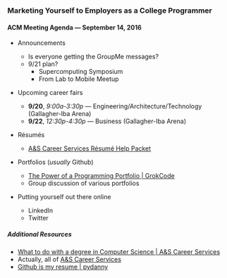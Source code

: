 ### Marketing Yourself to Employers as a College Programmer

#### ACM Meeting Agenda — September 14, 2016

- Announcements
  - Is everyone getting the GroupMe messages?
  - 9/21 plan?
    - Supercomputing Symposium
    - From Lab to Mobile Meetup
    
- Upcoming career fairs
  - **9/20**, *9:00a-3:30p* — Engineering/Architecture/Technology (Gallagher-Iba Arena)
  - **9/22**, *12:30p-4:30p* — Business (Gallagher-Iba Arena)
  
- Résumés
  - [A&S Career Services Résumé Help Packet](http://ascareers.okstate.edu/images/pdf/packets/Resume_packet_for_prehealth_math_and_science_majors.pdf)

- Portfolios (*usually* Github)
  - [The Power of a Programming Portfolio | GrokCode](http://grokcode.com/58/the-power-of-a-programming-portfolio/)
  - Group discussion of various portfolios

- Putting yourself out there online
  - LinkedIn
  - Twitter

##### Additional Resources
- [What to do with a degree in Computer Science | A&S Career Services](http://ascareers.okstate.edu/images/pdf/wtdwadi/ComputerScience.pdf)
- Actually, all of [A&S Career Services](https://ascareers.okstate.edu)
- [Github is my resume | pydanny](http://pydanny.blogspot.com/2011/08/github-is-my-resume.html)
